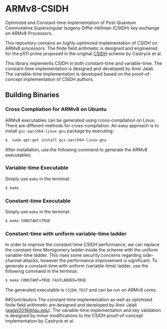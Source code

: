 # ARMv8-CSIDH
Optimized and Constant-time implementation of Post-Quantum Commutative Supersingular Isogeny Diffie-Hellman (CSIDH) key exchange on ARMv8 Processors.

This repository contains an highly-optimized implementation of CSIDH on ARMv8 processors. The finite field arithmetic is designed and engineered for the p511 prime proposed in the original [CSIDH](https://eprint.iacr.org/2018/383.pdf) scheme by Castryck et al. 

This library implements CSIDH in both constant-time and variable-time. The constant-time implementation is designed and developed by Amir Jalali. The variable-time implementation is developed based on the proof-of-concept implementation of CSIDH authors. 

## Building Binaries
### Cross Compliation for ARMv8 on Ubuntu
ARMv8 executables can be generated using cross-compilation on Linux. There are different methods for cross-compilation. An easy approach is to install `gcc-aarch64-linux-gnu` package by executing:
```sh
$  sudo apt-get install gcc-aarch64-linux-gnu
```
After installation, use the following command to generate the ARMv8 executables:
### Variable-time Executable
Simply use `make` in the terminal:
```sh
$ make 
```
### Constant-time Executable
Simply use `make` in the terminal:
```sh
$ make CONSTANT=TRUE 
```
### Constant-time with uniform variable-time ladder
In order to improve the constant-time CSIDH performance, we can replace the constant-time Montgomery ladder inside the scheme with the uniform variable-time ladder. This rises some security concerns regarding side-channel attacks, however the performance improvement is significant. 
To generate a constant-time with uniform (variable-time) ladder, use the following command in the terminal:
```sh
$ make CONSTANT=TRUE FASTLADDER=TRUE
```


The generated executable is `CSIDH_TEST` and can be run on ARMv8 cores.


##Contributors
The constant-time implementation as well as optimized finite field arithmetic are designed and developed by Amir Jalali (ajalali2016@fau.edu).
The variable-time implementation and key validation is designed by minor modifications to the CSIDH proof-of-concept implementation by Castryck et al.





